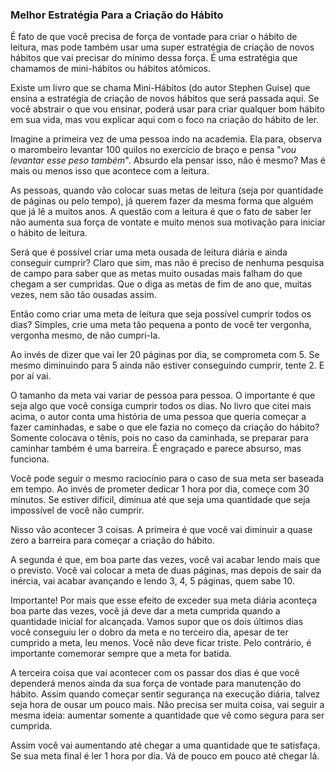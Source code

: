 ### Melhor Estratégia Para a Criação do Hábito

É fato de que você precisa de força de vontade para criar o hábito de leitura, mas pode também usar uma super estratégia de criação de novos hábitos que vai precisar do mínimo dessa força. É uma estratégia que chamamos de mini-hábitos ou hábitos atômicos.

Existe um livro que se chama Mini-Hábitos (do autor Stephen Guise) que ensina a estratégia de criação de novos hábitos que será passada aqui. Se você abstrair o que vou ensinar, poderá usar para criar qualquer bom hábito em sua vida, mas vou explicar aqui com o foco na criação do hábito de ler.

Imagine a primeira vez de uma pessoa indo na academia. Ela para, observa o marombeiro levantar 100 quilos no exercício de braço e pensa "*vou levantar esse peso também*". Absurdo ela pensar isso, não é mesmo? Mas é mais ou menos isso que acontece com a leitura.

As pessoas, quando vão colocar suas metas de leitura (seja por quantidade de páginas ou pelo tempo), já querem fazer da mesma forma que alguém que já lê a muitos anos. A questão com a leitura é que o fato de saber ler não aumenta sua força de vontate e muito menos sua motivação para iniciar o hábito de leitura.

Será que é possível criar uma meta ousada de leitura diária e ainda conseguir cumprir? Claro que sim, mas não é preciso de nenhuma pesquisa de campo para saber que as metas muito ousadas mais falham do que chegam a ser cumpridas. Que o diga as metas de fim de ano que, muitas vezes, nem são tão ousadas assim.

Então como criar uma meta de leitura que seja possível cumprir todos os dias? Simples, crie uma meta tão pequena a ponto de você ter vergonha, vergonha mesmo, de não cumpri-la.

Ao invés de dizer que vai ler 20 páginas por dia, se comprometa com 5. Se mesmo diminuindo para 5 ainda não estiver conseguindo cumprir, tente 2. E por aí vai.

O tamanho da meta vai variar de pessoa para pessoa. O importante é que seja algo que você consiga cumprir todos os dias. No livro que citei mais acima, o autor conta uma história de uma pessoa que queria começar a fazer caminhadas, e sabe o que ele fazia no começo da criação do hábito? Somente colocava o tênis, pois no caso da caminhada, se preparar para caminhar também é uma barreira. É engraçado e parece absurso, mas funciona.

Você pode seguir o mesmo raciocínio para o caso de sua meta ser baseada em tempo. Ao invés de prometer dedicar 1 hora por dia, começe com 30 minutos. Se estiver difícil, diminua até que seja uma quantidade que seja impossível de você não cumprir.

Nisso vão acontecer 3 coisas. A primeira é que você vai diminuir a quase zero a barreira para começar a criação do hábito.

A segunda é que, em boa parte das vezes, você vai acabar lendo mais que o previsto. Você vai colocar a meta de duas páginas, mas depois de sair da inércia, vai acabar avançando e lendo 3, 4, 5 páginas, quem sabe 10.

Importante! Por mais que esse efeito de exceder sua meta diária aconteça boa parte das vezes, você já deve dar a meta cumprida quando a quantidade inicial for alcançada. Vamos supor que os dois últimos dias você conseguiu ler o dobro da meta e no terceiro dia, apesar de ter cumprido a meta, leu menos. Você não deve ficar triste. Pelo contrário, é importante comemorar sempre que a meta for batida.

A terceira coisa que vai acontecer com os passar dos dias é que você dependerá menos ainda da sua força de vontade para manutenção do hábito. Assim quando começar sentir segurança na execução diária, talvez seja hora de ousar um pouco mais. Não precisa ser muita coisa, vai seguir a mesma ideia: aumentar somente a quantidade que vê como segura para ser cumprida.

Assim você vai aumentando até chegar a uma quantidade que te satisfaça. Se sua meta final é ler 1 hora por dia. Vá de pouco em pouco até chegar lá.
